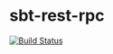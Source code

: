 # sbt-rest-rpc

[![Build Status](https://travis-ci.org/ThoughtWorksInc/sbt-rest-rpc.svg)](https://travis-ci.org/ThoughtWorksInc/sbt-rest-rpc)